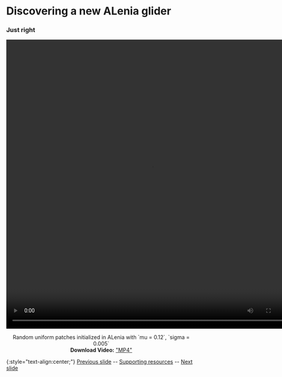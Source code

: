 # Discovering a new ALenia glider 
### Just right

<div align="center">

<!-- 'video for everyone' code snippet from https://camendesign.com/code/video_for_everybody -->
<!-- first try HTML5 playback: if serving as XML, expand `controls` to `controls="controls"` and autoplay likewise -->
<!-- warning: playback does not work on iOS3 if you include the poster attribute! fixed in iOS4.0 -->
<video width="768" height="768" controls>
	<!-- MP4 must be first for iPad! -->
	<source src="https://raw.githubusercontent.com/riveSunder/fractal_persistence/master/docs/assets/vida2a_alenia_initial3.mp4" type="video/mp4" /><!-- Safari / iOS video    -->
<!-- <source src="__VIDEO__.OGV" type="video/ogg" /><!-- Firefox / Opera / Chrome10 --> -->
	<!-- fallback to Flash: -->
	<object width="768" height="768" type="application/x-shockwave-flash" data="__FLASH__.SWF">
		<!-- Firefox uses the `data` attribute above, IE/Safari uses the param below -->
		<param name="movie" value="__FLASH__.SWF" />
		<param name="flashvars" value="controlbar=over&amp;image=__POSTER__.JPG&amp;file=https://raw.githubusercontent.com/riveSunder/fractal_persistence/master/assets/vida2a_alenia_initial3.mp4" />
		<!-- fallback image. note the title field below, put the title of the video there -->
		<img src="https://raw.githubusercontent.com/riveSunder/fractal_persistence/master/docs/assets/vida2a_thumbnail.png" width="768" height="768" alt="thumbnail of _Orbium_ glider"
		     title="No video playback capabilities, please download the video below" />
	</object>
</video>
<p>	
  Random uniform patches initialized in ALenia with `mu = 0.12`, `sigma = 0.005`
  <br>
  <strong>Download Video:</strong>
	<a href="https://raw.githubusercontent.com/riveSunder/fractal_persistence/master/assets/vida2a_alenia_initial3.mp4">"MP4"</a>
<!-- Open Format:	<a href="__VIDEO__.OGV">"Ogg"</a> -->
</p>

</div>

{:style="text-align:center;"}
[Previous slide](https://rivesunder.github.io/fractal_persistence/al24_slide_008) -- [Supporting resources](https://rivesunder.github.io/fractal_persistence) -- [Next slide](https://rivesunder.github.io/fractal_persistence/al24_slide_010)
